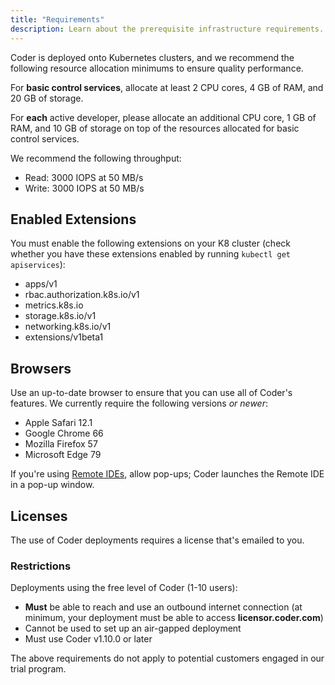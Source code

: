 ```yaml
---
title: "Requirements"
description: Learn about the prerequisite infrastructure requirements.
---
```


Coder is deployed onto Kubernetes clusters, and we recommend the following
resource allocation minimums to ensure quality performance.

For **basic control services**, allocate at least 2 CPU cores, 4 GB of RAM, and
20 GB of storage.

For **each** active developer, please allocate an additional CPU core, 1 GB of
RAM, and 10 GB of storage on top of the resources allocated for basic control
services.

We recommend the following throughput:

- Read: 3000 IOPS at 50 MB/s
- Write: 3000 IOPS at 50 MB/s

## Enabled Extensions

You must enable the following extensions on your K8 cluster (check whether you
have these extensions enabled by running `kubectl get apiservices`):

- apps/v1
- rbac.authorization.k8s.io/v1
- metrics.k8s.io
- storage.k8s.io/v1
- networking.k8s.io/v1
- extensions/v1beta1

## Browsers

Use an up-to-date browser to ensure that you can use all of Coder's features.
We currently require the following versions _or newer_:

- Apple Safari 12.1
- Google Chrome 66
- Mozilla Firefox 57
- Microsoft Edge 79

If you're using [Remote IDEs](../environments/editors.md), allow pop-ups;
Coder launches the Remote IDE in a pop-up window.

## Licenses

The use of Coder deployments requires a license that's emailed to you.

### Restrictions

Deployments using the free level of Coder (1-10 users):

- **Must** be able to reach and use an outbound internet connection (at minimum,
  your deployment must be able to access **licensor.coder.com**)
- Cannot be used to set up an air-gapped deployment
- Must use Coder v1.10.0 or later

The above requirements do not apply to potential customers engaged in our trial
program.
